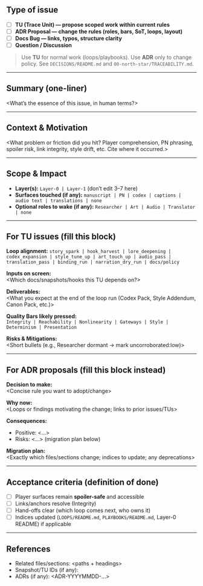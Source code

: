 ## Type of issue

- [ ] **TU (Trace Unit) — propose scoped work within current rules**
- [ ] **ADR Proposal — change the rules (roles, bars, SoT, loops, layout)**
- [ ] **Docs Bug — links, typos, structure clarity**
- [ ] **Question / Discussion**

> Use **TU** for normal work (loops/playbooks). Use **ADR** only to change policy. See `DECISIONS/README.md` and `00-north-star/TRACEABILITY.md`.

---

## Summary (one-liner)

<What’s the essence of this issue, in human terms?>

---

## Context & Motivation

<What problem or friction did you hit? Player comprehension, PN phrasing, spoiler risk, link integrity, style drift, etc. Cite where it occurred.>

---

## Scope & Impact

- **Layer(s):** `Layer-0 | Layer-1` (don’t edit 3–7 here)
- **Surfaces touched (if any):** `manuscript | PN | codex | captions | audio text | translations | none`
- **Optional roles to wake (if any):** `Researcher | Art | Audio | Translator | none`

---

## For TU issues (fill this block)

**Loop alignment:** `story_spark | hook_harvest | lore_deepening | codex_expansion | style_tune_up | art_touch_up | audio_pass | translation_pass | binding_run | narration_dry_run | docs/policy`

**Inputs on screen:**  
<Which docs/snapshots/hooks this TU depends on?>

**Deliverables:**  
<What you expect at the end of the loop run (Codex Pack, Style Addendum, Canon Pack, etc.)>

**Quality Bars likely pressed:**  
`Integrity | Reachability | Nonlinearity | Gateways | Style | Determinism | Presentation`

**Risks & Mitigations:**  
<Short bullets (e.g., Researcher dormant → mark uncorroborated:low)>

---

## For ADR proposals (fill this block instead)

**Decision to make:**  
<Concise rule you want to adopt/change>

**Why now:**  
<Loops or findings motivating the change; links to prior issues/TUs>

**Consequences:**  

- Positive: <…>  
- Risks: <…> (migration plan below)

**Migration plan:**  
<Exactly which files/sections change; indices to update; any deprecations>

---

## Acceptance criteria (definition of done)

- [ ] Player surfaces remain **spoiler-safe** and accessible
- [ ] Links/anchors resolve (Integrity)
- [ ] Hand-offs clear (which loop comes next, who owns it)
- [ ] Indices updated (`LOOPS/README.md`, `PLAYBOOKS/README.md`, Layer-0 README) if applicable

---

## References

- Related files/sections: <paths + headings>  
- Snapshot/TU IDs (if any): <ids>  
- ADRs (if any): <ADR-YYYYMMDD-…>
